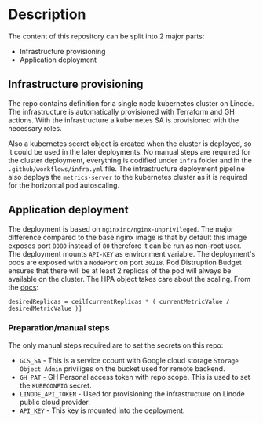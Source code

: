 # Description

The content of this repository can be split into 2 major parts:
- Infrastructure provisioning
- Application deployment


## Infrastructure provisioning

The repo contains definition for a single node kubernetes cluster on Linode. The infrastructure is automatically provisioned with Terraform and GH actions.
With the infrastructure a kubernetes SA is provisioned with the necessary roles.

Also a kubernetes secret object is created when the cluster is deployed, so it could be used in the later deployments. No manual steps are required for the cluster deployment, everything is codified under `infra` folder and in the `.github/workflows/infra.yml` file.
The infrastructure deployment pipeline also deploys the `metrics-server` to the kubernetes cluster as it is required for the horizontal pod autoscaling.

## Application deployment
The deployment is based on `nginxinc/nginx-unprivileged`. The major difference compared to the base nginx image is that by default this image exposes port `8080` instead of `80` therefore it can be run as non-root user. The deployment mounts `API-KEY` as environment variable.
The deployment's pods are exposed with a `NodePort` on port `30218`. Pod Distruption Budget ensures that there will be at least 2 replicas of the pod will always be available on the cluster. 
The HPA object takes care about the scaling. From the [docs](https://kubernetes.io/docs/tasks/run-application/horizontal-pod-autoscale/#algorithm-details):
```
desiredReplicas = ceil[currentReplicas * ( currentMetricValue / desiredMetricValue )]

```

### Preparation/manual steps
The only manual steps required are to set the secrets on this repo:
- `GCS_SA` - This is a service ccount with Google cloud storage `Storage Object Admin` priviliges on the bucket used for remote backend.
- `GH_PAT` - GH Personal access token with repo scope. This is used to set the `KUBECONFIG` secret.
- `LINODE_API_TOKEN` - Used for provisioning the infrastructure on Linode public cloud provider.
- `API_KEY` - This key is mounted into the deployment.
